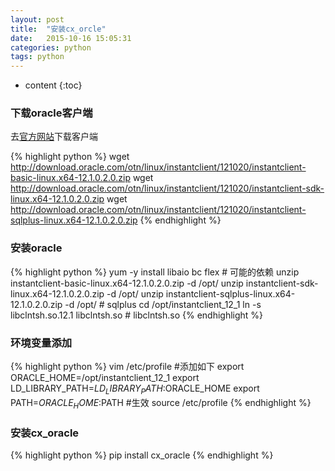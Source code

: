 ```yaml
---
layout: post
title:  "安装cx_orcle"
date:   2015-10-16 15:05:31
categories: python
tags: python
---
```


* content
{:toc}



### 下载oracle客户端

去[官方网站]下载客户端

{% highlight python %}
wget http://download.oracle.com/otn/linux/instantclient/121020/instantclient-basic-linux.x64-12.1.0.2.0.zip
wget http://download.oracle.com/otn/linux/instantclient/121020/instantclient-sdk-linux.x64-12.1.0.2.0.zip
wget http://download.oracle.com/otn/linux/instantclient/121020/instantclient-sqlplus-linux.x64-12.1.0.2.0.zip
{% endhighlight %}

### 安装oracle

{% highlight python %}
yum -y install libaio bc flex # 可能的依赖
unzip instantclient-basic-linux.x64-12.1.0.2.0.zip -d /opt/
unzip instantclient-sdk-linux.x64-12.1.0.2.0.zip -d /opt/
unzip instantclient-sqlplus-linux.x64-12.1.0.2.0.zip -d /opt/ # sqlplus
cd /opt/instantclient_12_1
ln -s libclntsh.so.12.1 libclntsh.so # libclntsh.so
{% endhighlight %}


### 环境变量添加
{% highlight python %}
vim /etc/profile
#添加如下
export ORACLE_HOME=/opt/instantclient_12_1
export LD_LIBRARY_PATH=$LD_LIBRARY_PATH:$ORACLE_HOME
export PATH=$ORACLE_HOME:$PATH
#生效
source /etc/profile
{% endhighlight %}

### 安装cx_oracle
{% highlight python %}
pip install cx_oracle
{% endhighlight %}

[官方网站]: http://www.oracle.com/technetwork/topics/linuxx86-64soft-092277.html